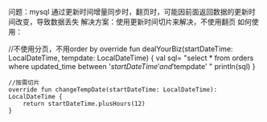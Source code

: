 问题：mysql 通过更新时间增量同步时，翻页时，可能因前面返回数据的更新时间改变，导致数据丢失
解决方案：使用更新时间切片来解决，不使用翻页
如何使用：
 
   //不使用分页，不用order by 
    override fun dealYourBiz(startDateTime: LocalDateTime, tempdate: LocalDateTime) {
        val sql= "select * from orders where updated_time between '$startDateTime' and '$tempdate'  "
        println(sql)
    }

    //按需切片
    override fun changeTempDate(startDateTime: LocalDateTime): LocalDateTime {
        return startDateTime.plusHours(12)
    }


